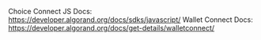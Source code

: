 Choice Connect 
JS Docs: https://developer.algorand.org/docs/sdks/javascript/
Wallet Connect Docs: https://developer.algorand.org/docs/get-details/walletconnect/
